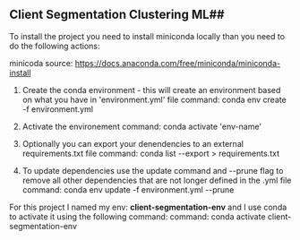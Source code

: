 ## Client Segmentation Clustering ML##

To install the project you need to install miniconda locally than you need to do the following actions:

minicoda source: https://docs.anaconda.com/free/miniconda/miniconda-install

1. Create the conda environment - this will create an environment based on what you have in 'environment.yml' file
   command:  conda env create -f environment.yml

2. Activate the environement 
   command: conda activate 'env-name'

3. Optionally you can export your denendencies to an external requirements.txt file
   command: conda list --export > requirements.txt     

4. To update dependencies use the update command and --prune flag to remove all other dependencies that are not longer defined in the .yml file
   command: conda env update -f environment.yml --prune


For this project I named my env:  **client-segmentation-env**  and I use conda to activate it using the following command:
   command: conda activate client-segmentation-env
   